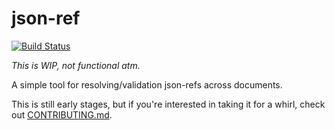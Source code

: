 # json-ref

[![Build Status](https://travis-ci.org/pseudomuto/json-ref.svg?branch=master)](https://travis-ci.org/pseudomuto/json-ref)

*This is WIP, not functional atm.*

A simple tool for resolving/validation json-refs across documents.

This is still early stages, but if you're interested in taking it for a whirl, check out
[CONTRIBUTING.md](CONTRIBUTING.md).
